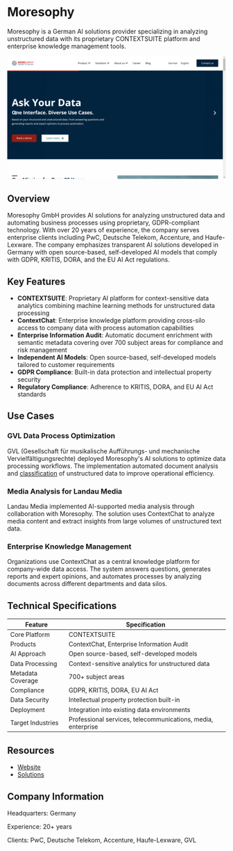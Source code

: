 # Moresophy

Moresophy is a German AI solutions provider specializing in analyzing unstructured data with its proprietary CONTEXTSUITE platform and enterprise knowledge management tools.

![Moresophy](assets/moresophy.png)


## Overview

Moresophy GmbH provides AI solutions for analyzing unstructured data and automating business processes using proprietary, GDPR-compliant technology. With over 20 years of experience, the company serves enterprise clients including PwC, Deutsche Telekom, Accenture, and Haufe-Lexware. The company emphasizes transparent AI solutions developed in Germany with open source-based, self-developed AI models that comply with GDPR, KRITIS, DORA, and the EU AI Act regulations.

## Key Features

- **CONTEXTSUITE**: Proprietary AI platform for context-sensitive data analytics combining machine learning methods for unstructured data processing
- **ContextChat**: Enterprise knowledge platform providing cross-silo access to company data with process automation capabilities
- **Enterprise Information Audit**: Automatic document enrichment with semantic metadata covering over 700 subject areas for compliance and risk management
- **Independent AI Models**: Open source-based, self-developed models tailored to customer requirements
- **GDPR Compliance**: Built-in data protection and intellectual property security
- **Regulatory Compliance**: Adherence to KRITIS, DORA, and EU AI Act standards

## Use Cases

### GVL Data Process Optimization
GVL (Gesellschaft für musikalische Aufführungs- und mechanische Vervielfältigungsrechte) deployed Moresophy's AI solutions to optimize data processing workflows. The implementation automated document analysis and [classification](../../capabilities/classification/index.md) of unstructured data to improve operational efficiency.

### Media Analysis for Landau Media
Landau Media implemented AI-supported media analysis through collaboration with Moresophy. The solution uses ContextChat to analyze media content and extract insights from large volumes of unstructured text data.

### Enterprise Knowledge Management
Organizations use ContextChat as a central knowledge platform for company-wide data access. The system answers questions, generates reports and expert opinions, and automates processes by analyzing documents across different departments and data silos.

## Technical Specifications

| Feature | Specification |
|---------|---------------|
| Core Platform | CONTEXTSUITE |
| Products | ContextChat, Enterprise Information Audit |
| AI Approach | Open source-based, self-developed models |
| Data Processing | Context-sensitive analytics for unstructured data |
| Metadata Coverage | 700+ subject areas |
| Compliance | GDPR, KRITIS, DORA, EU AI Act |
| Data Security | Intellectual property protection built-in |
| Deployment | Integration into existing data environments |
| Target Industries | Professional services, telecommunications, media, enterprise |

## Resources

- [Website](https://www.moresophy.com/en)
- [Solutions](https://www.moresophy.com/en/solutions)

## Company Information

Headquarters: Germany

Experience: 20+ years

Clients: PwC, Deutsche Telekom, Accenture, Haufe-Lexware, GVL 